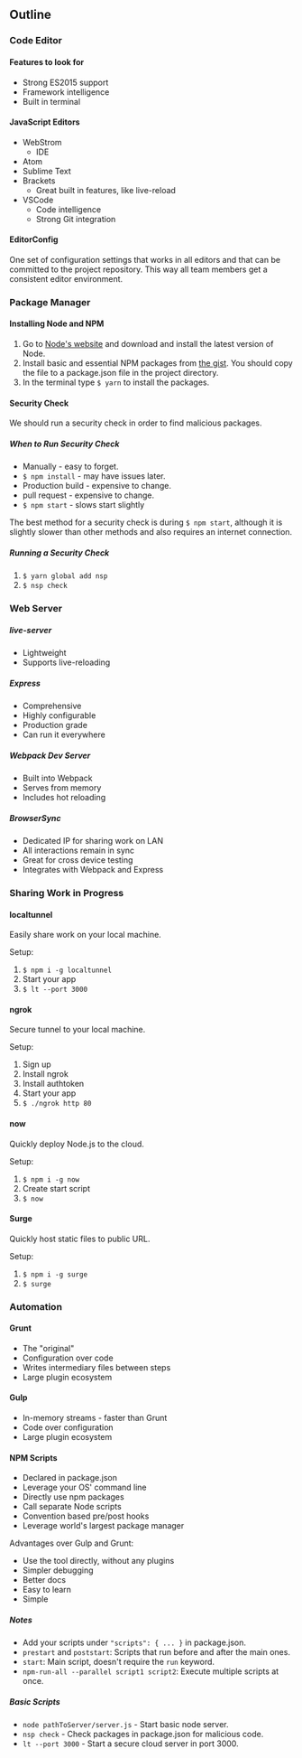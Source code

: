 ## Outline

### Code Editor

#### Features to look for

- Strong ES2015 support
- Framework intelligence
- Built in terminal

#### JavaScript Editors

- WebStrom
  - IDE
- Atom
- Sublime Text
- Brackets
  - Great built in features, like live-reload
- VSCode
  - Code intelligence
  - Strong Git integration

#### EditorConfig

One set of configuration settings that works in all editors and that can be committed to the project repository. This way all team members get a consistent editor environment.

### Package Manager

#### Installing Node and NPM

1. Go to [Node's website](https://nodejs.org) and download and install the latest version of Node.
2. Install basic and essential NPM packages from [the gist](http://bit.ly/jsdevpackagejson). You should copy the file to a package.json file in the project directory.
3. In the terminal type `$ yarn` to install the packages.

#### Security Check

We should run a security check in order to find malicious packages.

##### When to Run Security Check

- Manually - easy to forget.
- `$ npm install` - may have issues later.
- Production build - expensive to change.
- pull request - expensive to change.
- `$ npm start` - slows start slightly

The best method for a security check is during `$ npm start`, although it is slightly slower than other methods and also requires an internet connection.

##### Running a Security Check

1. `$ yarn global add nsp`
2. `$ nsp check`

### Web Server

##### live-server

- Lightweight
- Supports live-reloading

##### Express

- Comprehensive
- Highly configurable
- Production grade
- Can run it everywhere

##### Webpack Dev Server

- Built into Webpack
- Serves from memory
- Includes hot reloading

##### BrowserSync

- Dedicated IP for sharing work on LAN
- All interactions remain in sync
- Great for cross device testing
- Integrates with Webpack and Express

### Sharing Work in Progress

#### localtunnel

Easily share work on your local machine.

Setup:
  1. `$ npm i -g localtunnel`
  2. Start your app
  3. `$ lt --port 3000`

#### ngrok

Secure tunnel to your local machine.

Setup:
  1. Sign up
  2. Install ngrok
  3. Install authtoken
  4. Start your app
  5. `$ ./ngrok http 80`

#### now

Quickly deploy Node.js to the cloud.

Setup:
1. `$ npm i -g now`
2. Create start script
3. `$ now`

#### Surge

Quickly host static files to public URL.

Setup:
1. `$ npm i -g surge`
2. `$ surge`

### Automation

#### Grunt

- The "original"
- Configuration over code
- Writes intermediary files between steps
- Large plugin ecosystem

#### Gulp

- In-memory streams - faster than Grunt
- Code over configuration
- Large plugin ecosystem

#### NPM Scripts

- Declared in package.json
- Leverage your OS' command line
- Directly use npm packages
- Call separate Node scripts
- Convention based pre/post hooks
- Leverage world's largest package manager

Advantages over Gulp and Grunt:

- Use the tool directly, without any plugins
- Simpler debugging
- Better docs
- Easy to learn
- Simple

##### Notes

- Add your scripts under `"scripts": { ... }` in package.json.
- `prestart` and `poststart`: Scripts that run before and after the main ones.
- `start`: Main script, doesn't require the `run` keyword.
- `npm-run-all --parallel script1 script2`: Execute multiple scripts at once.

##### Basic Scripts

- `node pathToServer/server.js` - Start basic node server.
- `nsp check` - Check packages in package.json for malicious code.
- `lt --port 3000` - Start a secure cloud server in port 3000.

